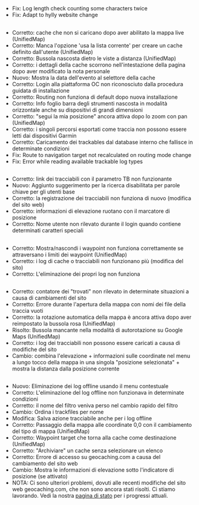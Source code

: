 ##
- Fix: Log length check counting some characters twice
- Fix: Adapt to hylly website change

##
- Corretto: cache che non si caricano dopo aver abilitato la mappa live (UnifiedMap)
- Corretto: Manca l'opzione 'usa la lista corrente' per creare un cache definito dall'utente (UnifiedMap)
- Corretto: Bussola nascosta dietro le viste a distanza (UnifiedMap)
- Corretto: i dettagli della cache scorrono nell'intestazione della pagina dopo aver modificato la nota personale
- Nuovo: Mostra la data dell'evento al selettore della cache
- Corretto: Login alla piattaforma OC non riconosciuto dalla procedura guidata di installazione
- Corretto: Routing non funziona di default dopo nuova installazione
- Corretto: Info foglio barra degli strumenti nascosta in modalità orizzontale anche su dispositivi di grandi dimensioni
- Corretto: "segui la mia posizione" ancora attiva dopo lo zoom con pan (UnifiedMap)
- Corretto: i singoli percorsi esportati come traccia non possono essere letti dai dispositivi Garmin
- Corretto: Caricamento dei trackables dal database interno che fallisce in determinate condizioni
- Fix: Route to navigation target not recalculated on routing mode change
- Fix: Error while reading available trackable log types

##
- Corretto: link dei tracciabili con il parametro TB non funzionante
- Nuovo: Aggiunto suggerimento per la ricerca disabilitata per parole chiave per gli utenti base
- Corretto: la registrazione dei tracciabili non funziona di nuovo (modifica del sito web)
- Corretto: informazioni di elevazione ruotano con il marcatore di posizione
- Corretto: Nome utente non rilevato durante il login quando contiene determinati caratteri speciali

##
- Corretto: Mostra/nascondi i waypoint non funziona correttamente se attraversano i limiti dei waypoint (UnifiedMap)
- Corretto: i log di cache o tracciabili non funzionano più (modifica del sito)
- Corretto: L'eliminazione dei propri log non funziona

##
- Corretto: contatore dei "trovati" non rilevato in determinate situazioni a causa di cambiamenti del sito
- Corretto: Errore durante l'apertura della mappa con nomi dei file della traccia vuoti
- Corretto: la rotazione automatica della mappa è ancora attiva dopo aver reimpostato la bussola rosa (UnifiedMap)
- Risolto: Bussola mancante nella modalità di autorotazione su Google Maps (UnifiedMap)
- Corretto: i log dei tracciabili non possono essere caricati a causa di modifiche del sito
- Cambio: combina l'elevazione + informazioni sulle coordinate nel menu a lungo tocco della mappa in una singola "posizione selezionata" + mostra la distanza dalla posizione corrente

##
- Nuovo: Eliminazione dei log offline usando il menu contestuale
- Corretto: L'eliminazione del log offline non funzionava in determinate condizioni
- Corretto: il nome del filtro veniva perso nel cambio rapido del filtro
- Cambio: Ordina i trackfiles per nome
- Modifica: Salva azione tracciabile anche per i log offline
- Corretto: Passaggio della mappa alle coordinate 0,0 con il cambiamento del tipo di mappa (UnifiedMap)
- Corretto: Waypoint target che torna alla cache come destinazione (UnifiedMap)
- Corretto: "Archiviare" un cache senza selezionare un elenco
- Corretto: Errore di accesso su geocaching.com a causa del cambiamento del sito web
- Cambio: Mostra le informazioni di elevazione sotto l'indicatore di posizione (se attivato)
- NOTA: Ci sono ulteriori problemi, dovuti alle recenti modifiche del sito web geocaching.com, che non sono ancora stati risolti. Ci stiamo lavorando. Vedi la nostra [ pagina di stato](https://github.com/cgeo/cgeo/issues/15555) per i progressi attuali.
